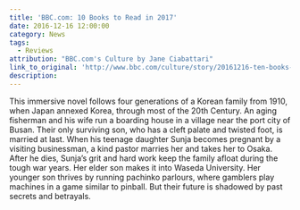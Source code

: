 ```yaml
---
title: 'BBC.com: 10 Books to Read in 2017'
date: 2016-12-16 12:00:00
category: News
tags:
  - Reviews
attribution: "BBC.com's Culture by Jane Ciabattari"
link_to_original: 'http://www.bbc.com/culture/story/20161216-ten-books-to-read-in-2017'
description:
---
```



This immersive novel follows four generations of a Korean family from 1910, when Japan annexed Korea, through most of the 20th Century. An aging fisherman and his wife run a boarding house in a village near the port city of Busan. Their only surviving son, who has a cleft palate and twisted foot, is married at last. When his teenage daughter Sunja becomes pregnant by a visiting businessman, a kind pastor marries her and takes her to Osaka. After he dies, Sunja’s grit and hard work keep the family afloat during the tough war years. Her elder son makes it into Waseda University. Her younger son thrives by running pachinko parlours, where gamblers play machines in a game similar to pinball. But their future is shadowed by past secrets and betrayals.